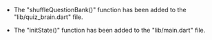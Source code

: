 - The "shuffleQuestionBank()" function has been added to the "lib/quiz_brain.dart" file.

- The "initState()" function has been added to the "lib/main.dart" file.